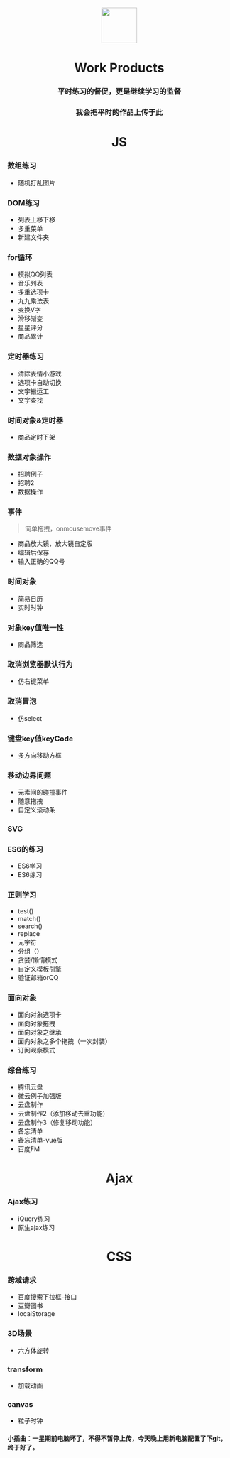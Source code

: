 <h1 align = "center">
  <img src = "https://tse4-mm.cn.bing.net/th?id=OIP.qrJPSdyhnBHln4vUakUeNQELDq&w=172&h=160&c=7&qlt=90&o=4&pid=1.7" width="80" height="80" />
</h1>
<h1 align = "center">Work Products</h1>

<h3 align="center">平时练习的督促，更是继续学习的监督</h3>

<h3 align="center">我会把平时的作品上传于此</h3>

<h1 align="center">JS</h1>

### 数组练习
* 随机打乱图片

### DOM练习
* 列表上移下移
* 多重菜单
* 新建文件夹

### for循环
* 模拟QQ列表
* 音乐列表
* 多重选项卡
* 九九乘法表
* 变换V字
* 滑移渐变
* 星星评分
* 商品累计

### 定时器练习
* 清除表情小游戏
* 选项卡自动切换
* 文字搬运工
* 文字查找

### 时间对象&定时器
* 商品定时下架

### 数据对象操作
* 招聘例子
* 招聘2
* 数据操作

### 事件

> 简单拖拽，onmousemove事件

* 商品放大镜，放大镜自定版
* 编辑后保存
* 输入正确的QQ号

### 时间对象
* 简易日历
* 实时时钟

### 对象key值唯一性
* 商品筛选

### 取消浏览器默认行为
* 仿右键菜单

### 取消冒泡
* 仿select

### 键盘key值keyCode
* 多方向移动方框

### 移动边界问题
* 元素间的碰撞事件
* 随意拖拽
* 自定义滚动条

### SVG

### ES6的练习
* ES6学习
* ES6练习

### 正则学习
* test()
* match()
* search()
* replace
* 元字符
* 分组（）
* 贪婪/懒惰模式
* 自定义模板引擎
* 验证邮箱orQQ

### 面向对象
* 面向对象选项卡
* 面向对象拖拽
* 面向对象之继承
* 面向对象之多个拖拽（一次封装）
* 订阅观察模式


### 综合练习
* 腾讯云盘
* 微云例子加强版
* 云盘制作
* 云盘制作2（添加移动去重功能）
* 云盘制作3（修复移动功能）
* 备忘清单
* 备忘清单-vue版
* 百度FM

<h1 align="center">Ajax</h1>

### Ajax练习
* iQuery练习
* 原生ajax练习

<h1 align="center">CSS</h1>

### 跨域请求
* 百度搜索下拉框-接口
* 豆瓣图书
* localStorage

### 3D场景
* 六方体旋转

### transform
* 加载动画

### canvas
* 粒子时钟

#### 小插曲：一星期前电脑坏了，不得不暂停上传，今天晚上用新电脑配置了下git，终于好了。











